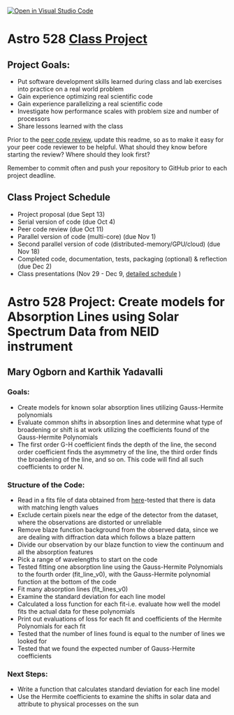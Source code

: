 [![Open in Visual Studio Code](https://classroom.github.com/assets/open-in-vscode-f059dc9a6f8d3a56e377f745f24479a46679e63a5d9fe6f495e02850cd0d8118.svg)](https://classroom.github.com/online_ide?assignment_repo_id=5589173&assignment_repo_type=AssignmentRepo)
# Astro 528 [Class Project](https://psuastro528.github.io/project/)

## Project Goals:  
- Put software development skills learned during class and lab exercises into practice on a real world problem
- Gain experience optimizing real scientific code
- Gain experience parallelizing a real scientific code 
- Investigate how performance scales with problem size and number of processors
- Share lessons learned with the class

Prior to the [peer code review](https://psuastro528.github.io/project/code_reviews/), update this readme, so as to make it easy for your peer code reviewer to be helpful.  What should they know before starting the review?  Where should they look first?  

Remember to commit often and push your repository to GitHub prior to each project deadline.

## Class Project Schedule
- Project proposal (due Sept 13)
- Serial version of code (due Oct 4)
- Peer code review (due Oct 11)
- Parallel version of code (multi-core) (due Nov 1)
- Second parallel version of code (distributed-memory/GPU/cloud) (due Nov 18)
- Completed code, documentation, tests, packaging (optional) & reflection (due Dec 2)
- Class presentations (Nov 29 - Dec 9, [detailed schedule](https://github.com/PsuAstro528/PresentationsSchedule2021) )


# Astro 528 Project: Create models for Absorption Lines using Solar Spectrum Data from NEID instrument
## Mary Ogborn and Karthik Yadavalli

### Goals:
* Create models for known solar absorption lines utilizing Gauss-Hermite polynomials
* Evaluate common shifts in absorption lines and determine what type of broadening or shift is at work utilizing the coefficients found of the Gauss-Hermite Polynomials
* The first order G-H coefficient finds the depth of the line, the second order coefficient finds the asymmetry of the line, the third order finds the broadening of the line, and so on. This code will find all such coefficients to order N.

### Structure of the Code:
* Read in a fits file of data obtained from [here](https://neid.ipac.caltech.edu/search_solar.php)-tested that there is data with matching length values
* Exclude certain pixels near the edge of the detector from the dataset, where the observations are distorted or unreliable
* Remove blaze function background from the observed data, since we are dealing with diffraction data which follows a blaze pattern
* Divide our observation by our blaze function to view the continuum and all the absorption features
* Pick a range of wavelengths to start on the code
* Tested fitting one absorption line using the Gauss-Hermite Polynomials to the fourth order (fit_line_v0), with the Gauss-Hermite polynomial function at the bottom of the code
* Fit many absorption lines (fit_lines_v0)
* Examine the standard deviation for each line model
* Calculated a loss function for each fit-i.e. evaluate how well the model fits the actual data for these polynomials
* Print out evaluations of loss for each fit and coefficients of the Hermite Polynomials for each fit
* Tested that the number of lines found is equal to the number of lines we looked for
* Tested that we found the expected number of Gauss-Hermite coefficients

### Next Steps:
* Write a function that calculates standard deviation for each line model
* Use the Hermite coefficients to examine the shifts in solar data and attribute to physical processes on the sun


